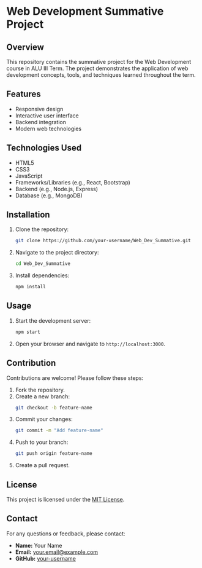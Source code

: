 # Web Development Summative Project

## Overview
This repository contains the summative project for the Web Development course in ALU III Term. The project demonstrates the application of web development concepts, tools, and techniques learned throughout the term.

## Features
- Responsive design
- Interactive user interface
- Backend integration
- Modern web technologies

## Technologies Used
- HTML5
- CSS3
- JavaScript
- Frameworks/Libraries (e.g., React, Bootstrap)
- Backend (e.g., Node.js, Express)
- Database (e.g., MongoDB)

## Installation
1. Clone the repository:
    ```bash
    git clone https://github.com/your-username/Web_Dev_Summative.git
    ```
2. Navigate to the project directory:
    ```bash
    cd Web_Dev_Summative
    ```
3. Install dependencies:
    ```bash
    npm install
    ```

## Usage
1. Start the development server:
    ```bash
    npm start
    ```
2. Open your browser and navigate to `http://localhost:3000`.

## Contribution
Contributions are welcome! Please follow these steps:
1. Fork the repository.
2. Create a new branch:
    ```bash
    git checkout -b feature-name
    ```
3. Commit your changes:
    ```bash
    git commit -m "Add feature-name"
    ```
4. Push to your branch:
    ```bash
    git push origin feature-name
    ```
5. Create a pull request.

## License
This project is licensed under the [MIT License](LICENSE).

## Contact
For any questions or feedback, please contact:
- **Name:** Your Name
- **Email:** your.email@example.com
- **GitHub:** [your-username](https://github.com/your-username)
